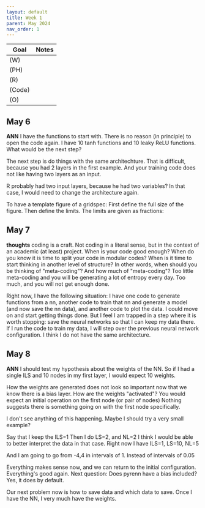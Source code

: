 ```yaml
---
layout: default
title: Week 1
parent: May 2024
nav_order: 1
---
```


| Goal | Notes |                                                                                
| ----------- | ----------- |
|(W)| |
|(PH)| |
|(R)| |
|(Code)| |
|(O)| |



## May 6

**ANN** I have the functions to start with. There is no reason (in principle) to open the code again.
I have 10 tanh functions and 10 leaky ReLU functions. What would be the next step?

The next step is do things with the same architechture. That is difficult, because you had 2 layers in the first example.
And your training code does not like having two layers as an input.

R probably had two input layers, because he had two variables? In that case, I would need to change the architecture again.


To have a template figure of a gridspec:
First define the full size of the figure. Then define the limits.
The limits are given as fractions:

## May 7

**thoughts**
coding is a craft. Not coding in a literal sense, but in the context of an academic (at least) project.
When is your code good enough? When do you know it is time to split your code in modular codes? When is it time to start thinking in another level of structure?
In other words, when should you be thinking of "meta-coding"? And how much of "meta-coding"? Too little meta-coding and you will be generating a lot of entropy every day.
Too much, and you will not get enough done.

Right now, I have the following situation: I have one code to generate functions from a nn, another code to train that nn and generate a model (and now save the nn data), and another code to plot the data.
I could move on and start getting things done. But I feel I am trapped in a step where it is worth stopping: save the neural networks so that I can keep my data there. If I run the code to train my data, I will step over the previous neural network configuration.
I think I do not have the same architecture.

## May 8

**ANN** I should test my hypothesis about the weights of the NN.
So if I had a single ILS and 10 nodes in my first layer, I would expect 10 weights.

How the weights are generated does not look so important now that we know there is a bias layer.
How are the weights "activated"?
You would expect an initial operation on the first node (or pair of nodes)
Nothing suggests there is something going on with the first node specifically.

I don't see anything of this happening. Maybe I should try a very small example?

Say that I keep the
ILS=1
Then I do LS=2, and NL=2
I think I would be able to better interpret the data in that case.
Right now I have ILS=1, LS=10, NL=5

And I am going to go from -4,4 in intervals of 1.
Instead of intervals of 0.05


Everything makes sense now, and we can return to the initial configuration. Everything's good again.
Next question: Does pyrenn have a bias included? Yes, it does by default.

Our next problem now is how to save data and which data to save.
Once I have the NN, I very much have the weights.